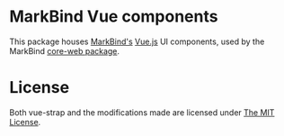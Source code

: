 # MarkBind Vue components

This package houses [MarkBind's](https://markbind.org/) [Vue.js](https://vuejs.org/) UI components, used by the MarkBind [core-web package](https://www.npmjs.com/package/@markbind/core-web).

# License
Both vue-strap and the modifications made are licensed under [The MIT License](LICENSE).
